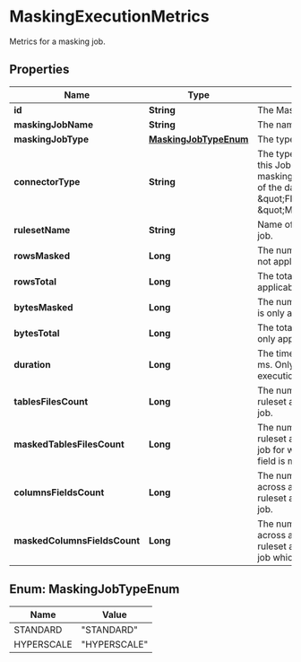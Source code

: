 

# MaskingExecutionMetrics

Metrics for a masking job.

## Properties

| Name | Type | Description | Notes |
|------------ | ------------- | ------------- | -------------|
|**id** | **String** | The MaskingJob entity ID. |  [optional] |
|**maskingJobName** | **String** | The name of the MaskingJob. |  [optional] |
|**maskingJobType** | [**MaskingJobTypeEnum**](#MaskingJobTypeEnum) | The type of the Masking job. |  [optional] |
|**connectorType** | **String** | The type of data being masked by this Job. If the Masking Job is masking a database this is the type of the database, otherwise \&quot;FILE\&quot; or \&quot;MAINFRAME_DATASET\&quot;. |  [optional] |
|**rulesetName** | **String** | Name of the ruleset for the Masking job. |  [optional] |
|**rowsMasked** | **Long** | The number of rows masked. This is not applicable for JSON file type. |  [optional] |
|**rowsTotal** | **Long** | The total number of rows. This is not applicable for JSON file type. |  [optional] |
|**bytesMasked** | **Long** | The number of bytes masked. This is only applicable for JSON file type. |  [optional] |
|**bytesTotal** | **Long** | The total number of bytes. This is only applicable for JSON file type. |  [optional] |
|**duration** | **Long** | The time taken by the execution in ms. Only available for successful executions. |  [optional] |
|**tablesFilesCount** | **Long** | The number of tables or files in the ruleset associated to the Masking job. |  [optional] |
|**maskedTablesFilesCount** | **Long** | The number of tables or files in the ruleset associated to the Masking job for which at least one column or field is masked. |  [optional] |
|**columnsFieldsCount** | **Long** | The number of columns or fields across all tables or files in the ruleset associated to the Masking job. |  [optional] |
|**maskedColumnsFieldsCount** | **Long** | The number of columns or fields across all tables or files in the ruleset associated to the Masking job which are masked. |  [optional] |



## Enum: MaskingJobTypeEnum

| Name | Value |
|---- | -----|
| STANDARD | &quot;STANDARD&quot; |
| HYPERSCALE | &quot;HYPERSCALE&quot; |



